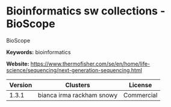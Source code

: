 # Bioinformatics sw collections - BioScope

BioScope

**Keywords:** bioinformatics

**Website:** <https://www.thermofisher.com/se/en/home/life-science/sequencing/next-generation-sequencing.html>

| Version | Clusters | License |
| ------- | -------- | ------- |
| 1.3.1 | bianca irma rackham snowy | Commercial |
